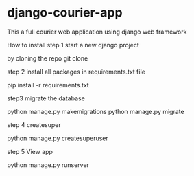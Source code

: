 # django-courier-app

This a full courier web application using django web framework

How to install
step 1 start a new django project

 by cloning the repo
 git clone

step 2  install all packages in requirements.txt file

 pip install -r requirements.txt

step3 migrate the database

 python manage.py makemigrations
 python manage.py migrate

step 4  createsuper

 python manage.py createsuperuser

step 5 View app

python manage.py runserver

